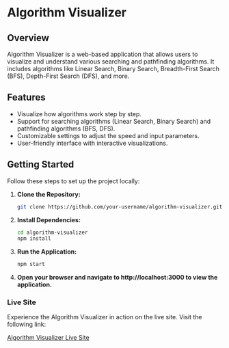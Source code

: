 # Algorithm Visualizer

## Overview

Algorithm Visualizer is a web-based application that allows users to visualize and understand various searching and pathfinding algorithms. It includes algorithms like Linear Search, Binary Search, Breadth-First Search (BFS), Depth-First Search (DFS), and more.

## Features

- Visualize how algorithms work step by step.
- Support for searching algorithms (Linear Search, Binary Search) and pathfinding algorithms (BFS, DFS).
- Customizable settings to adjust the speed and input parameters.
- User-friendly interface with interactive visualizations.

## Getting Started

Follow these steps to set up the project locally:

1. **Clone the Repository:**
   ```bash
   git clone https://github.com/your-username/algorithm-visualizer.git
   ```
2. **Install Dependencies:**
    ```bash
    cd algorithm-visualizer
    npm install
    ```
3. **Run the Application:**
    ```bash
    npm start
    ```
4. **Open your browser and navigate to http://localhost:3000 to view the application.**



### Live Site

Experience the Algorithm Visualizer in action on the live site. Visit the following link:

[Algorithm Visualizer Live Site](https://algorithm-simulator.vercel.app/)